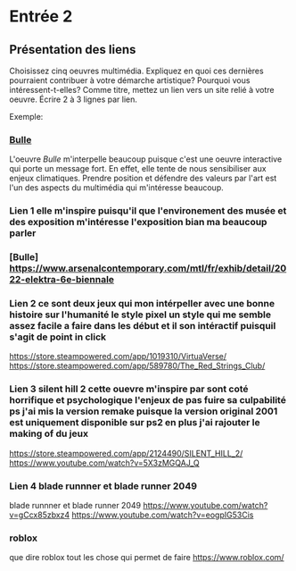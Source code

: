 # Entrée 2
## Présentation des liens
Choisissez cinq oeuvres multimédia. Expliquez en quoi ces dernières pourraient contribuer à votre démarche artistique? Pourquoi vous intéressent-t-elles? Comme titre, mettez un lien vers un site relié à votre oeuvre. Écrire 2 à 3 lignes par lien.

Exemple: 
### [Bulle](https://www.onf.ca/interactif/bulle/) 
L'oeuvre *Bulle* m'interpelle beaucoup puisque c'est une oeuvre interactive qui porte un message fort. En effet, elle tente de nous sensibiliser aux enjeux climatiques. Prendre position et défendre des valeurs par l'art est l'un des aspects du multimédia qui m'intéresse beaucoup. 

### Lien 1  elle m'inspire puisqu'il que l'environement des musée et des exposition m'intéresse l'exposition bian ma beaucoup parler
 ### [Bulle] https://www.arsenalcontemporary.com/mtl/fr/exhib/detail/2022-elektra-6e-biennale

### Lien 2 ce sont deux jeux qui mon intérpeller avec une bonne histoire sur l'humanité le style pixel un style qui me semble assez facile a faire dans les début et il son intéractif puisquil s'agit de point in click
https://store.steampowered.com/app/1019310/VirtuaVerse/ https://store.steampowered.com/app/589780/The_Red_Strings_Club/

### Lien 3   silent hill 2 cette ouevre m'inspire par sont coté horrifique et psychologique l'enjeux de pas fuire sa culpabilité ps j'ai mis la version remake puisque la version original 2001 est uniquement disponible sur ps2 en plus j'ai rajouter le making of du jeux 
https://store.steampowered.com/app/2124490/SILENT_HILL_2/  https://www.youtube.com/watch?v=5X3zMGQAJ_Q

### Lien 4 blade runnner et blade runner 2049
blade runnner et blade runner 2049 https://www.youtube.com/watch?v=gCcx85zbxz4  https://www.youtube.com/watch?v=eogpIG53Cis


### roblox
que dire roblox tout les chose qui permet de faire 
https://www.roblox.com/
